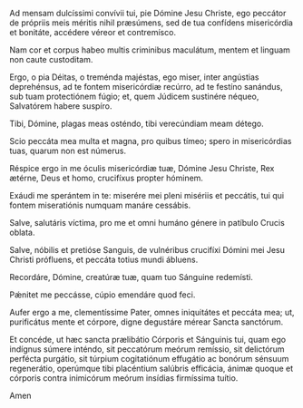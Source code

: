Ad mensam dulcíssimi convívii tui, pie Dómine Jesu Christe, ego peccátor
de própriis meis méritis nihil præsúmens, sed de tua confídens
misericórdia et bonitáte, accédere véreor et contremísco.

Nam cor et corpus habeo multis criminibus maculátum, mentem et linguam
non caute custoditam.

Ergo, o pia Déitas, o treménda majéstas, ego miser, inter angústias
deprehénsus, ad te fontem misericórdiæ recúrro, ad te festíno sanándus,
sub tuam protectiónem fúgio; et, quem Júdicem sustinére néqueo,
Salvatórem habere suspíro.

Tibi, Dómine, plagas meas osténdo, tibi verecúndiam meam détego.

Scio peccáta mea multa et magna, pro quibus tímeo; spero in
misericórdias tuas, quarum non est númerus.

Réspice ergo in me óculis misericórdiæ tuæ, Dómine Jesu Christe, Rex
ætérne, Deus et homo, crucifíxus propter hóminem.

Exáudi me sperántem in te: miserére mei pleni misériis et peccátis, tui
qui fontem miseratiónis numquam manáre cessábis.

Salve, salutáris víctima, pro me et omni humáno génere in patíbulo
Crucis oblata.

Salve, nóbilis et pretióse Sanguis, de vulnéribus crucifíxi Dómini mei
Jesu Christi prófluens, et peccáta totius mundi ábluens.

Recordáre, Dómine, creatúræ tuæ, quam tuo Sánguine redemísti.

Pǽnitet me peccásse, cúpio emendáre quod feci.

Aufer ergo a me, clementíssime Pater, omnes iniquitátes et peccáta mea;
ut, purificátus mente et córpore, digne degustáre mérear Sancta
sanctórum.

Et concéde, ut hæc sancta prælibátio Córporis et Sánguinis tui, quam ego
indígnus súmere inténdo, sit peccatórum meórum remíssio, sit delictórum
perfécta purgátio, sit túrpium cogitatiónum effugátio ac bonórum sénsuum
regenerátio, operúmque tibi placéntium salúbris efficácia, ánimæ quoque
et córporis contra inimicórum meórum insídias firmíssima tuítio.

Amen
